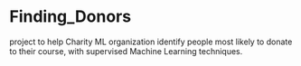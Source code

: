 # Finding_Donors
project to help Charity ML organization identify people most likely to donate to their course, with supervised Machine Learning techniques.
